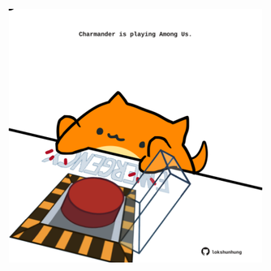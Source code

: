 <!-- built at 20/06/2023, 21:01:24 UTC -->
<p align="center">
  <img width="500" height="500" src="./ReadmeImage.svg">
</p>
